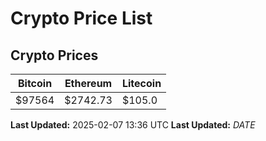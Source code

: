 # Crypto Price List

## Crypto Prices
| Bitcoin | Ethereum | Litecoin |
| ------- | -------- | -------- |
| $97564 | $2742.73 | $105.0 |
**Last Updated:** 2025-02-07 13:36 UTC
**Last Updated:** $DATE$
